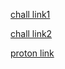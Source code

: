 [chall link1](https://drive.google.com/file/d/1tAulKTD34w8idIgGw5IssVz_7x-J8znu/view)

[chall link2](https://drive.google.com/file/d/19ry582dyq_iKFfNglTZcurCa2YM0SUwQ/view)

[proton link](https://drive.proton.me/urls/KX5ZBYYC80#9j4eJJPkS0tH)
